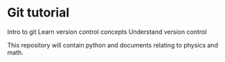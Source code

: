 # Git tutorial

Intro to git
Learn version control concepts
Understand version control

This repository will contain python and documents relating to physics and math.
